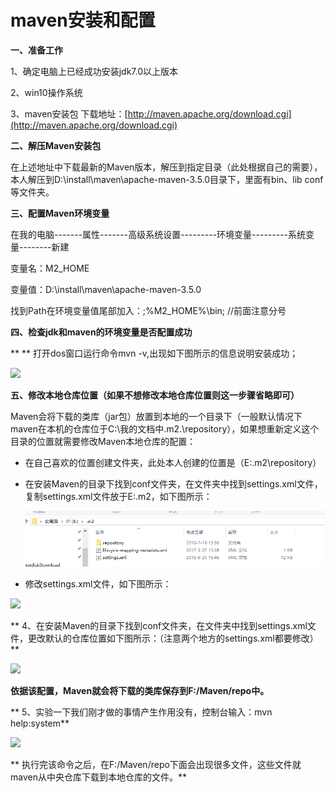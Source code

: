 # maven安装和配置

**一、准备工作**

1、确定电脑上已经成功安装jdk7.0以上版本

2、win10操作系统

3、maven安装包            下载地址：[http://maven.apache.org/download.cgi](http://maven.apache.org/download.cgi)

**二、解压Maven安装包**

在上述地址中下载最新的Maven版本，解压到指定目录（此处根据自己的需要），本人解压到D:\install\maven\apache-maven-3.5.0目录下，里面有bin、lib  conf等文件夹。

**三、配置Maven环境变量**

在我的电脑-------属性-------高级系统设置---------环境变量---------系统变量--------新建

变量名：M2\_HOME

变量值：D:\install\maven\apache-maven-3.5.0

找到Path在环境变量值尾部加入：;%M2\_HOME%\bin;  //前面注意分号

**四、检查jdk和maven的环境变量是否配置成功**

** ** 打开dos窗口运行命令mvn -v,出现如下图所示的信息说明安装成功；

![](https://images2017.cnblogs.com/blog/1223891/201708/1223891-20170822135955183-1923582688.png)

**五、修改本地仓库位置（如果不想修改本地仓库位置则这一步骤省略即可）**

Maven会将下载的类库（jar包）放置到本地的一个目录下（一般默认情况下maven在本机的仓库位于C:\我的文档中.m2.\repository），如果想重新定义这个目录的位置就需要修改Maven本地仓库的配置：

* 在自己喜欢的位置创建文件夹，此处本人创建的位置是（E:.m2\repository）

* 在安装Maven的目录下找到conf文件夹，在文件夹中找到settings.xml文件，复制settings.xml文件放于E:.m2，如下图所示：

  ![](/assets/123.png)

* 修改settings.xml文件，如下图所示：

![](https://images2017.cnblogs.com/blog/1223891/201708/1223891-20170822141537621-774553219.png)

**             4、在安装Maven的目录下找到conf文件夹，在文件夹中找到settings.xml文件，更改默认的仓库位置如下图所示：（注意两个地方的settings.xml都要修改）**

![](https://images2017.cnblogs.com/blog/1223891/201708/1223891-20170822141131902-386920395.png)

**依据该配置，Maven就会将下载的类库保存到F:/Maven/repo中。**

**    5、实验一下我们刚才做的事情产生作用没有，控制台输入：mvn help:system**

![](https://images2017.cnblogs.com/blog/1223891/201708/1223891-20170822142037418-203373011.png)

**     执行完该命令之后，在F:/Maven/repo下面会出现很多文件，这些文件就maven从中央仓库下载到本地仓库的文件。**


